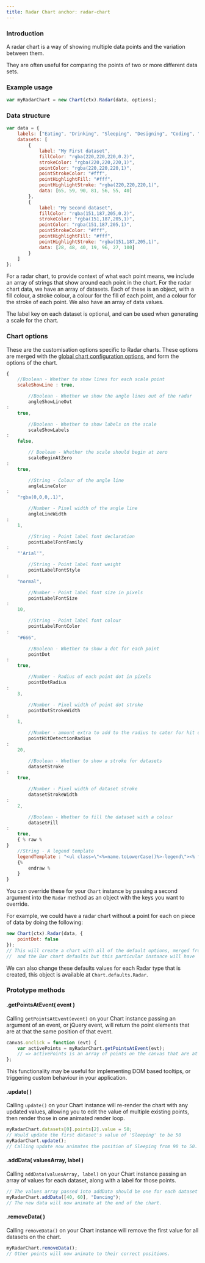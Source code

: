 ```yaml
---
title: Radar Chart anchor: radar-chart
---
```


### Introduction

A radar chart is a way of showing multiple data points and the variation between them.

They are often useful for comparing the points of two or more different data sets.

<div class="canvas-holder">
	<canvas width="250" height="125"></canvas>
</div>

### Example usage

```javascript
var myRadarChart = new Chart(ctx).Radar(data, options);
```

### Data structure

```javascript
var data = {
    labels: ["Eating", "Drinking", "Sleeping", "Designing", "Coding", "Cycling", "Running"],
    datasets: [
        {
            label: "My First dataset",
            fillColor: "rgba(220,220,220,0.2)",
            strokeColor: "rgba(220,220,220,1)",
            pointColor: "rgba(220,220,220,1)",
            pointStrokeColor: "#fff",
            pointHighlightFill: "#fff",
            pointHighlightStroke: "rgba(220,220,220,1)",
            data: [65, 59, 90, 81, 56, 55, 40]
        },
        {
            label: "My Second dataset",
            fillColor: "rgba(151,187,205,0.2)",
            strokeColor: "rgba(151,187,205,1)",
            pointColor: "rgba(151,187,205,1)",
            pointStrokeColor: "#fff",
            pointHighlightFill: "#fff",
            pointHighlightStroke: "rgba(151,187,205,1)",
            data: [28, 48, 40, 19, 96, 27, 100]
        }
    ]
};
```

For a radar chart, to provide context of what each point means, we include an array of strings that show around each
point in the chart. For the radar chart data, we have an array of datasets. Each of these is an object, with a fill
colour, a stroke colour, a colour for the fill of each point, and a colour for the stroke of each point. We also have an
array of data values.

The label key on each dataset is optional, and can be used when generating a scale for the chart.

### Chart options

These are the customisation options specific to Radar charts. These options are merged with
the [global chart configuration options](#getting-started-global-chart-configuration), and form the options of the
chart.

```javascript
{
    //Boolean - Whether to show lines for each scale point
    scaleShowLine : true,

        //Boolean - Whether we show the angle lines out of the radar
        angleShowLineOut
:
    true,

        //Boolean - Whether to show labels on the scale
        scaleShowLabels
:
    false,

        // Boolean - Whether the scale should begin at zero
        scaleBeginAtZero
:
    true,

        //String - Colour of the angle line
        angleLineColor
:
    "rgba(0,0,0,.1)",

        //Number - Pixel width of the angle line
        angleLineWidth
:
    1,

        //String - Point label font declaration
        pointLabelFontFamily
:
    "'Arial'",

        //String - Point label font weight
        pointLabelFontStyle
:
    "normal",

        //Number - Point label font size in pixels
        pointLabelFontSize
:
    10,

        //String - Point label font colour
        pointLabelFontColor
:
    "#666",

        //Boolean - Whether to show a dot for each point
        pointDot
:
    true,

        //Number - Radius of each point dot in pixels
        pointDotRadius
:
    3,

        //Number - Pixel width of point dot stroke
        pointDotStrokeWidth
:
    1,

        //Number - amount extra to add to the radius to cater for hit detection outside the drawn point
        pointHitDetectionRadius
:
    20,

        //Boolean - Whether to show a stroke for datasets
        datasetStroke
:
    true,

        //Number - Pixel width of dataset stroke
        datasetStrokeWidth
:
    2,

        //Boolean - Whether to fill the dataset with a colour
        datasetFill
:
    true,
    { % raw %
}
    //String - A legend template
    legendTemplate : "<ul class=\"<%=name.toLowerCase()%>-legend\"><% for (var i=0; i<datasets.length; i++){%><li><span style=\"background-color:<%=datasets[i].strokeColor%>\"></span><%if(datasets[i].label){%><%=datasets[i].label%><%}%></li><%}%></ul>"
    {%
        endraw %
    }
}
```

You can override these for your `Chart` instance by passing a second argument into the `Radar` method as an object with
the keys you want to override.

For example, we could have a radar chart without a point for each on piece of data by doing the following:

```javascript
new Chart(ctx).Radar(data, {
    pointDot: false
});
// This will create a chart with all of the default options, merged from the global config,
//  and the Bar chart defaults but this particular instance will have `pointDot` set to false.
```

We can also change these defaults values for each Radar type that is created, this object is available
at `Chart.defaults.Radar`.

### Prototype methods

#### .getPointsAtEvent( event )

Calling `getPointsAtEvent(event)` on your Chart instance passing an argument of an event, or jQuery event, will return
the point elements that are at that the same position of that event.

```javascript
canvas.onclick = function (evt) {
    var activePoints = myRadarChart.getPointsAtEvent(evt);
    // => activePoints is an array of points on the canvas that are at the same position as the click event.
};
```

This functionality may be useful for implementing DOM based tooltips, or triggering custom behaviour in your
application.

#### .update( )

Calling `update()` on your Chart instance will re-render the chart with any updated values, allowing you to edit the
value of multiple existing points, then render those in one animated render loop.

```javascript
myRadarChart.datasets[0].points[2].value = 50;
// Would update the first dataset's value of 'Sleeping' to be 50
myRadarChart.update();
// Calling update now animates the position of Sleeping from 90 to 50.
```

#### .addData( valuesArray, label )

Calling `addData(valuesArray, label)` on your Chart instance passing an array of values for each dataset, along with a
label for those points.

```javascript
// The values array passed into addData should be one for each dataset in the chart
myRadarChart.addData([40, 60], "Dancing");
// The new data will now animate at the end of the chart.
```

#### .removeData( )

Calling `removeData()` on your Chart instance will remove the first value for all datasets on the chart.

```javascript
myRadarChart.removeData();
// Other points will now animate to their correct positions.
```